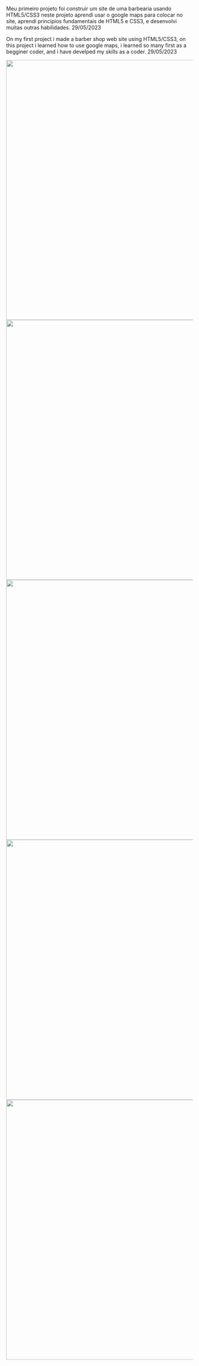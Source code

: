 <p>Meu primeiro projeto foi construir um site de uma barbearia usando HTML5/CSS3 neste projeto aprendi usar o google maps para colocar no site, aprendi principios fundamentais de HTML5 e CSS3, e desenvolvi muitas outras habilidades.  29/05/2023</p> 
<p>On my first project i made a barber shop web site using HTML5/CSS3, on this project i learned how to use google maps, i learned so many first as a begginer coder, and i have develped my skills as a coder. 29/05/2023</p>

<div align="center">
<img src="https://github.com/user-attachments/assets/c650d86f-f637-4877-8156-f3c491f35f64"
 width="700px" />
</div>

<div align="center">
<img src="https://github.com/user-attachments/assets/e302120e-17d7-418a-aa23-e5e6c2e93f46"
 width="700px" />
</div>

<div align="center">
<img src="https://github.com/user-attachments/assets/0b13cfd0-69de-4f2f-b4c6-1e57a698b95c"
 width="700px" />
</div> 

<div align="center">
<img src="https://github.com/user-attachments/assets/866e9a77-5c22-4459-b868-d4443859aebc"
 width="700px" />
</div> 

<div align="center">
<img src="https://github.com/user-attachments/assets/d6174cc4-8a9e-4307-9bdd-ab52319df8fe"
 width="700px" />
</div> 
